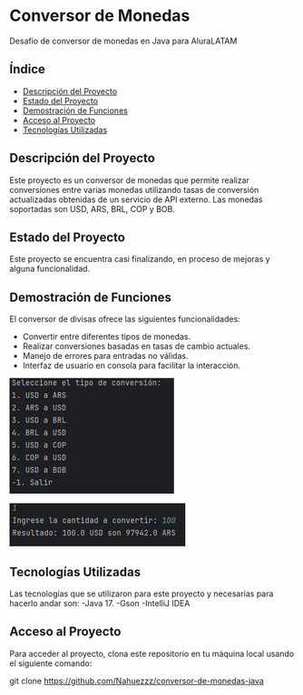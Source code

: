 # Conversor de Monedas

Desafio de conversor de monedas en Java para AluraLATAM

## Índice

- [Descripción del Proyecto](#descripción-del-proyecto)
- [Estado del Proyecto](#estado-del-proyecto)
- [Demostración de Funciones](#demostración-de-funciones)
- [Acceso al Proyecto](#acceso-al-proyecto)
- [Tecnologías Utilizadas](#tecnologías-utilizadas)

## Descripción del Proyecto

Este proyecto es un conversor de monedas que permite realizar conversiones entre varias monedas utilizando tasas de conversión actualizadas obtenidas de un servicio de API externo. Las monedas soportadas son USD, ARS, BRL, COP y BOB.

## Estado del Proyecto

Este proyecto se encuentra casi finalizando, en proceso de mejoras y alguna funcionalidad.

## Demostración de Funciones

El conversor de divisas ofrece las siguientes funcionalidades:

- Convertir entre diferentes tipos de monedas.
- Realizar conversiones basadas en tasas de cambio actuales.
- Manejo de errores para entradas no válidas.
- Interfaz de usuario en consola para facilitar la interacción.

![Imagen 1](https://github.com/Nahuezzz/conversor-de-monedas-java/blob/main/demostracion-1.png)

![Imagen 2](https://github.com/Nahuezzz/conversor-de-monedas-java/blob/main/demostracion-2.png)


## Tecnologías Utilizadas

Las tecnologías que se utilizaron para este proyecto y necesarias para hacerlo andar son:
-Java 17.
-Gson
-IntelliJ IDEA

## Acceso al Proyecto

Para acceder al proyecto, clona este repositorio en tu máquina local usando el siguiente comando:

git clone https://github.com/Nahuezzz/conversor-de-monedas-java
